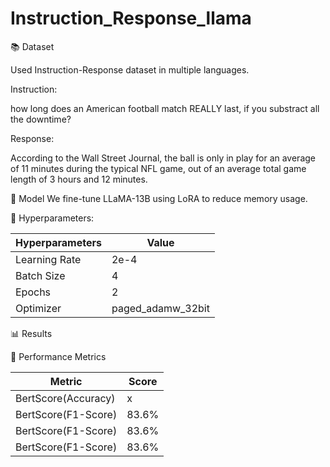 # Instruction_Response_llama

📚 Dataset

Used Instruction-Response dataset in multiple languages. 

Instruction: 

how long does an American football match REALLY last, if you substract all the downtime?

Response: 

According to the Wall Street Journal, the ball is only in play for an average of 11 minutes during the typical NFL game, out of an average total game length of 3 hours and 12 minutes. 

🧠 Model
We fine-tune LLaMA-13B using LoRA to reduce memory usage.

🔧 Hyperparameters:

| Hyperparameters                | Value |
|-----------------------|-------|
| Learning Rate   | 2e-4   |
| Batch Size   | 4 |
| Epochs      | 2 |
| Optimizer      | paged_adamw_32bit |

📊 Results

📌 Performance Metrics

| Metric                | Score |
|-----------------------|-------|
| BertScore(Accuracy)   | x     |
| BertScore(F1-Score)   | 83.6% |
| BertScore(F1-Score)   | 83.6% |
| BertScore(F1-Score)   | 83.6% |

